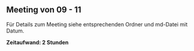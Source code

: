 ## Meeting von 09 - 11
Für Details zum Meeting siehe entsprechenden Ordner und md-Datei mit Datum.


**Zeitaufwand: 2 Stunden**